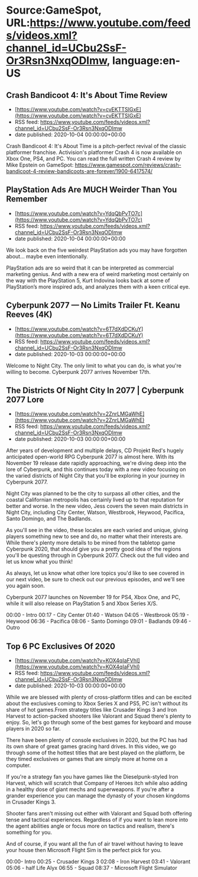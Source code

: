 # Source:GameSpot, URL:https://www.youtube.com/feeds/videos.xml?channel_id=UCbu2SsF-Or3Rsn3NxqODImw, language:en-US

## Crash Bandicoot 4: It's About Time Review
 - [https://www.youtube.com/watch?v=cvEKTTSIGxE](https://www.youtube.com/watch?v=cvEKTTSIGxE)
 - RSS feed: https://www.youtube.com/feeds/videos.xml?channel_id=UCbu2SsF-Or3Rsn3NxqODImw
 - date published: 2020-10-04 00:00:00+00:00

Crash Bandicoot 4: It's About Time is a pitch-perfect revival of the classic platformer franchise. Activision's platformer Crash 4 is now available on Xbox One, PS4, and PC. You can read the full written Crash 4 review by Mike Epstein on GameSpot: https://www.gamespot.com/reviews/crash-bandicoot-4-review-bandicoots-are-forever/1900-6417574/

## PlayStation Ads Are MUCH Weirder Than You Remember
 - [https://www.youtube.com/watch?v=YdqQbPvTO7c](https://www.youtube.com/watch?v=YdqQbPvTO7c)
 - RSS feed: https://www.youtube.com/feeds/videos.xml?channel_id=UCbu2SsF-Or3Rsn3NxqODImw
 - date published: 2020-10-04 00:00:00+00:00

We look back on the five weirdest PlayStation ads you may have forgotten about… maybe even intentionally.

PlayStation ads are so weird that it can be interpreted as commercial marketing genius. And with a new era of weird marketing most certainly on the way with the PlayStation 5, Kurt Indovina looks back at some of PlayStation’s more inspired ads, and analyzes them with a keen critical eye.

## Cyberpunk 2077 — No Limits Trailer Ft. Keanu Reeves (4K)
 - [https://www.youtube.com/watch?v=6T7dXdDCKuY](https://www.youtube.com/watch?v=6T7dXdDCKuY)
 - RSS feed: https://www.youtube.com/feeds/videos.xml?channel_id=UCbu2SsF-Or3Rsn3NxqODImw
 - date published: 2020-10-03 00:00:00+00:00

Welcome to Night City. The only limit to what you can do, is what you're willing to become. Cyberpunk 2077 arrives November 17th.

## The Districts Of Night City In 2077 | Cyberpunk 2077 Lore
 - [https://www.youtube.com/watch?v=2ZnrLMGaWhE](https://www.youtube.com/watch?v=2ZnrLMGaWhE)
 - RSS feed: https://www.youtube.com/feeds/videos.xml?channel_id=UCbu2SsF-Or3Rsn3NxqODImw
 - date published: 2020-10-03 00:00:00+00:00

After years of development and multiple delays, CD Projekt Red's hugely anticipated open-world RPG Cyberpunk 2077 is almost here. With its November 19 release date rapidly approaching, we're diving deep into the lore of Cyberpunk, and this continues today with a new video focusing on the varied districts of Night City that you'll be exploring in your journey in Cyberpunk 2077.

Night City was planned to be the city to surpass all other cities, and the coastal Californian metropolis has certainly lived up to that reputation for better and worse. In the new video, Jess covers the seven main districts in Night City, including City Center, Watson, Westbrook, Heywood, Pacifica, Santo Domingo, and The Badlands.

As you'll see in the video, these locales are each varied and unique, giving players something new to see and do, no matter what their interests are. While there's plenty more details to be mined from the tabletop game Cyberpunk 2020, that should give you a pretty good idea of the regions you'll be questing through in Cyberpunk 2077. Check out the full video and let us know what you think!

As always, let us know what other lore topics you'd like to see covered in our next video, be sure to check out our previous episodes, and we'll see you again soon.

Cyberpunk 2077 launches on November 19 for PS4, Xbox One, and PC, while it will also release on PlayStation 5 and Xbox Series X/S.

00:00 - Intro
00:17 - City Center
01:40 - Watson
04:05 - Westbrook
05:19 - Heywood
06:36 - Pacifica
08:06 - Santo Domingo
09:01 - Badlands
09:46 - Outro

## Top 6 PC Exclusives Of 2020
 - [https://www.youtube.com/watch?v=KOX4qIaFVhI](https://www.youtube.com/watch?v=KOX4qIaFVhI)
 - RSS feed: https://www.youtube.com/feeds/videos.xml?channel_id=UCbu2SsF-Or3Rsn3NxqODImw
 - date published: 2020-10-03 00:00:00+00:00

While we are blessed with plenty of cross-platform titles and can be excited about the exclusives coming to Xbox Series X and PS5, PC isn't without its share of hot games.From strategy titles like Crusader Kings 3 and Iron Harvest to action-packed shooters like Valorant and Squad there's plenty to enjoy. So, let's go through some of the best games for keyboard and mouse players in 2020 so far.

There have been plenty of console exclusives in 2020, but the PC has had its own share of great games gracing hard drives. In this video, we go through some of the hottest titles that are best played on the platform, be they timed exclusives or games that are simply more at home on a computer.

If you're a strategy fan you have games like the Dieselpunk-styled Iron Harvest, which will scratch that Company of Heroes itch while also adding in a healthy dose of giant mechs and superweapons. If you're after a grander experience you can manage the dynasty of your chosen kingdoms in Crusader Kings 3.

Shooter fans aren't missing out either with Valorant and Squad both offering tense and tactical experiences. Regardless of if you want to lean more into the agent abilities angle or focus more on tactics and realism, there's something for you.

And of course, if you want all the fun of air travel without having to leave your house then Microsoft Flight Sim is the perfect pick for you.

00:00- Intro
00:25 - Crusader Kings 3
02:08 - Iron Harvest
03:41 - Valorant
05:06 - half Life Alyx
06:55 - Squad
08:37 - Microsoft Flight Simulator

